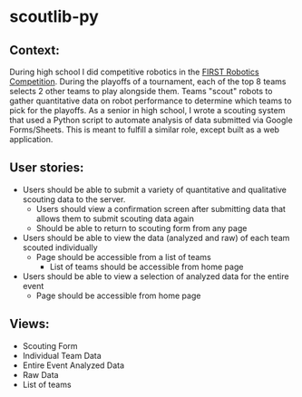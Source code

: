 # scoutlib-py

## Context: 

During high school I did competitive robotics in the [FIRST Robotics Competition](https://www.firstinspires.org/robotics/frc). During the playoffs of a tournament, each of the top 8 teams selects 2 other teams to play alongside them. Teams "scout" robots to gather quantitative data on robot performance to determine which teams to pick for the playoffs. As a senior in high school, I wrote a scouting system that used a Python script to automate analysis of data submitted via Google Forms/Sheets. This is meant to fulfill a similar role, except built as a web application.

## User stories:

- Users should be able to submit a variety of quantitative and qualitative scouting data to the server.
    - Users should view a confirmation screen after submitting data that allows them to submit scouting data again
    - Should be able to return to scouting form from any page
- Users should be able to view the data (analyzed and raw) of each team scouted individually
    - Page should be accessible from a list of teams
        - List of teams should be accessible from home page
- Users should be able to view a selection of analyzed data for the entire event
    - Page should be accessible from home page

## Views:

- Scouting Form 
- Individual Team Data
- Entire Event Analyzed Data
- Raw Data 
- List of teams
